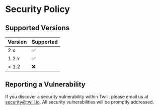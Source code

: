# Security Policy

## Supported Versions

| Version | Supported          |
| ------- | ------------------ |
| 2.x   | :white_check_mark: |
| 1.2.x   | :white_check_mark: |
| < 1.2   | :x:                |

## Reporting a Vulnerability

If you discover a security vulnerability within Twill, please email us at security@twill.io. All security vulnerabilities will be promptly addressed.
